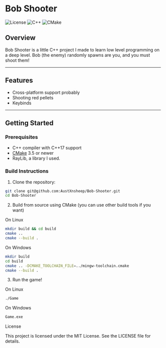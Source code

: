 # Bob Shooter

![License](https://img.shields.io/badge/license-MIT-green.svg)
![C++](https://img.shields.io/badge/language-C++-blue.svg)
![CMake](https://img.shields.io/badge/build-CMake-yellow.svg)

## Overview

Bob Shooter is a little C++ project I made to learn low level programming on a deep level. Bob (the enemy) randomly spawns are you, and you must shoot them!

---

## Features

- Cross-platform support probably
- Shooting red pellets
- Keybinds

---

## Getting Started

### Prerequisites

- C++ compiler with C++17 support
- [CMake](https://cmake.org/) 3.5 or newer
- RayLib, a library I used.

### Build Instructions

1. Clone the repository:

```bash
git clone git@github.com:AustXnsheep/Bob-Shooter.git
cd Bob-Shooter
```
2. Build from source using CMake (you can use other build tools if you want)
   
On Linux
```bash
mkdir build && cd build
cmake ..
cmake --build .
```
On Windows
```bash
mkdir build
cd build
cmake .. -DCMAKE_TOOLCHAIN_FILE=../mingw-toolchain.cmake
cmake --build .
```
3. Run the game!

On Linux
```bash
./Game
```
On Windows
```bash
Game.exe
```

License

This project is licensed under the MIT License. See the LICENSE file for details.

